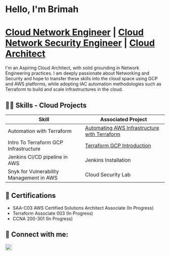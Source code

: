 # Hello, I'm Brimah


<h1><a href="https://www.notion.so/brimah/Brimah-Khalil-Kamara-Cloud-Architect-33e5b68119c84f9aa39222851186f723">Cloud Network Engineer</a> | <a href="https://www.notion.so/brimah/Brimah-Khalil-Kamara-Cloud-Architect-33e5b68119c84f9aa39222851186f723">Cloud Network Security Engineer</a> | <a href="https://www.notion.so/brimah/Brimah-Khalil-Kamara-Cloud-Architect-33e5b68119c84f9aa39222851186f723">Cloud Architect</a></h1>

I'm an Aspiring Cloud Architect, with solid grounding in Network Engineering practices. I am deeply passionate about Networking and Security and hope to transfer these skills into the cloud space using GCP and AWS platforms, while adopting IAC automation methodologies such as Terraform to build and scale infrastructures in the cloud.


## 👨‍💻 Skills - Cloud Projects

| Skill                                         | Associated Project         |
|-----------------------------------------------|----------------------------|
| Automation with Terraform                     | <a href="https://https://www.notion.so/brimah/Homework-Assignment-6-1335e543df1e80f6a946dd47a94e05b4">Automating AWS Infrastructure with Terraform</a>|
| Intro To Terraform GCP Infrastructure         | <a href="https://github.com/Brimah-Khalil-Kamara/terraformGCP">Terraform GCP Introduction</a>|
| Jenkins CI/CD pipeline in AWS                 | Jenkins Installation|
| Snyk for Vulnerability Management in AWS	| Cloud Security Lab|



        

<h2>📄 Certifications</h2>

- SAA-C03 AWS Certified Solutions Architect Associate (In Progress)
- Terraform Associate 003 (In Progress)
- CCNA 200-301 (In Progress)
  
<h2> 🤳 Connect with me:</h2>



[<img align="left" alt="JoshMadakor | LinkedIn" width="22px" src="https://cdn.jsdelivr.net/npm/simple-icons@v3/icons/linkedin.svg" />][linkedin]


[linkedin]: https://linkedin.com/in/joshmadakor

<!--
**joshmadakor1/joshmadakor1** is a ✨ _special_ ✨ repository because its `README.md` (this file) appears on your GitHub profile.

Here are some ideas to get you started:

- 🔭 I’m currently working on ...
- 🌱 I’m currently learning ...
- 👯 I’m looking to collaborate on ...
- 🤔 I’m looking for help with ...
- 💬 Ask me about ...
- 📫 How to reach me: ...
- 😄 Pronouns: ...
- ⚡ Fun fact: ...
-->
